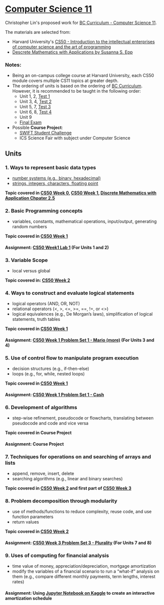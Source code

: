 # [Computer Science 11](https://curriculum.gov.bc.ca/curriculum/mathematics/11/computer-science) 
Christopher Lin's proposed work for [BC Curriculum - Computer Science 11](https://curriculum.gov.bc.ca/curriculum/mathematics/11/computer-science).

The materials are selected from: 
- Harvard University's [CS50 - Introduction to the intellectual enterprises of computer science and the art of programming](https://cs50.harvard.edu/x/2023/)
- [Descrete Mathematics with Applications by Susanna S. Epp](https://notesack.files.wordpress.com/2017/07/ebooksclub-org__discrete_mathematics_with_applications.pdf)

### Notes:
- Being an on-campus college course at Harvard University, each CS50 module covers multiple CS11 topics at greater depth.
- The ordering of units is based on the ordering of [BC Curriculum](https://curriculum.gov.bc.ca/curriculum/mathematics/11/computer-science). However, it is recommended to be taught in the following order:
  - Unit 1, 2, [Test 1](https://github.com/titancoder12/CS11/blob/main/Test1.md)
  - Unit 3, 4, [Test 2](https://github.com/titancoder12/CS11/blob/main/Test2.md)
  - Unit 5, 7, [Test 3](https://github.com/titancoder12/CS11/blob/main/Test3.md)
  - Unit 6, 8, [Test 4](https://github.com/titancoder12/CS11/blob/main/Test4.md)
  - Unit 9
  - [Final Exam](https://github.com/titancoder12/CS11/blob/main/FinalExam.md)    
- Possible **Course Project**:
  - [SWIFT Student Challenge](https://developer.apple.com/swift-student-challenge/) 
  - ICS Science Fair with subject under Computer Science 
  
## Units
### 1. Ways to represent basic data types
- [number systems (e.g., binary, hexadecimal)](https://cs50.harvard.edu/x/2023/notes/0/)
- [strings, integers, characters, floating point](https://cs50.harvard.edu/x/2023/shorts/data_types/)

**Topic covered in [CS50 Week 0](https://cs50.harvard.edu/x/2023/weeks/0/), [CS50 Week 1](https://cs50.harvard.edu/x/2023/weeks/1/), [Discrete Mathematics with Application Chpater 2.5](https://notesack.files.wordpress.com/2017/07/ebooksclub-org__discrete_mathematics_with_applications.pdf)**



### 2. Basic Programming concepts 
- variables, constants, mathematical operations, input/output, generating random numbers

**Topic covered in [CS50 Week 1](https://cs50.harvard.edu/x/2023/weeks/1/)**
#### Assignment: [CS50 Week1 Lab 1](https://cs50.harvard.edu/x/2023/labs/1/) (For Units 1 and 2)


### 3. Variable Scope
- local versus global

**Topic covered in: [CS50 Week 2](https://cs50.harvard.edu/x/2023/shorts/variables_and_scope/)**

### 4. Ways to construct and evaluate logical statements
- logical operators (AND, OR, NOT)
- relational operators (<, >, <=, >=, ==, !=, or <>)
- logical equivalences (e.g., De Morgan’s laws), simplification of logical statements, truth tables

**Topic covered in [CS50 Week 1](https://cs50.harvard.edu/x/2023/weeks/1/)**
#### Assignment: [CS50 Week 1 Problem Set 1 - Mario (more)](https://cs50.harvard.edu/x/2023/psets/1/mario/more/) (For Units 3 and 4)



### 5. Use of control flow to manipulate program execution
- decision structures (e.g., if-then-else)
- loops (e.g., for, while, nested loops)

**Topic covered in [CS50 Week 1](https://cs50.harvard.edu/x/2023/weeks/1/)**
#### Assignment: [CS50 Week 1 Problem Set 1 - Cash](https://cs50.harvard.edu/x/2023/psets/1/cash/)



### 6. Development of algorithms
- step-wise refinement, pseudocode or flowcharts, translating between pseudocode and code and vice versa

**Topic covered in Course Project**
#### Assignment: **Course Project**

### 7. Techniques for operations on and searching of arrays and lists
- append, remove, insert, delete
- searching algorithms (e.g., linear and binary searches)

**Topic covered in [CS50 Week 2](https://cs50.harvard.edu/x/2023/weeks/2/) and first part of [CS50 Week 3](https://cs50.harvard.edu/x/2023/weeks/3/)**

### 8. Problem decomposition through modularity
- use of methods/functions to reduce complexity, reuse code, and use function parameters
- return values

**Topic covered in [CS50 Week 2](https://cs50.harvard.edu/x/2023/shorts/functions/)**
#### Assignment: [CS50 Week 3 Problem Set 3 - Plurality](https://cs50.harvard.edu/x/2023/psets/3/plurality/) (For Units 7 and 8)

### 9. Uses of computing for financial analysis
- time value of money, appreciation/depreciation, mortgage amortization
- modify the variables of a financial scenario to run a “what-if” analysis on them (e.g., compare different monthly payments, term lengths, interest rates)
#### Assignment: Using [Jupyter Notebook on Kaggle](https://www.kaggle.com/code) to create an interactive amortization schedule


